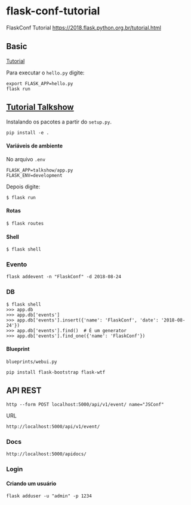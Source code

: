 # flask-conf-tutorial

FlaskConf Tutorial https://2018.flask.python.org.br/tutorial.html

## Basic

[Tutorial](https://docs.google.com/presentation/d/1evXzneWfo9MeAbSu5mwBmKjvnTLnT1eYBfv7Ce9PoHE/edit#slide=id.p2)

Para executar o `hello.py` digite:

```
export FLASK_APP=hello.py
flask run
```

## [Tutorial Talkshow](https://github.com/rochacbruno/talkshow/)

Instalando os pacotes a partir do `setup.py`.

```
pip install -e .
```

#### Variáveis de ambiente

No arquivo `.env`

```
FLASK_APP=talkshow/app.py
FLASK_ENV=development
```

Depois digite:

```
$ flask run
```

#### Rotas

```
$ flask routes
```

#### Shell

```
$ flask shell
```

### Evento

```
flask addevent -n "FlaskConf" -d 2018-08-24
```

### DB

```
$ flask shell
>>> app.db
>>> app.db['events']
>>> app.db['events'].insert({'name': 'FlaskConf', 'date': '2018-08-24'})
>>> app.db['events'].find()  # É um generator
>>> app.db['events'].find_one({'name': 'FlaskConf'})
```



#### Blueprint

```
blueprints/webui.py
```

```
pip install flask-bootstrap flask-wtf
```


## API REST

```
http --form POST localhost:5000/api/v1/event/ name="JSConf"
```

URL

```
http://localhost:5000/api/v1/event/
```

### Docs

```
http://localhost:5000/apidocs/
```


### Login


#### Criando um usuário

```
flask adduser -u "admin" -p 1234
```